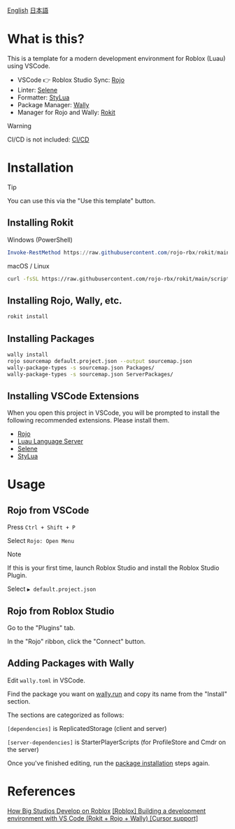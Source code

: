 [English](README.md) [日本語](README.ja.md)

# What is this?

This is a template for a modern development environment for Roblox (Luau) using VSCode.

- VSCode 👉 Roblox Studio Sync: [Rojo](https://github.com/rojo-rbx/rojo)
- Linter: [Selene](https://github.com/Kampfkarren/selene)
- Formatter: [StyLua](https://github.com/JohnnyMorganz/StyLua)
- Package Manager: [Wally](https://github.com/UpliftGames/wally)
- Manager for Rojo and Wally: [Rokit](https://github.com/rojo-rbx/rokit)

> [!WARNING]
> CI/CD is not included: [CI/CD](https://github.com/Roblox/place-ci-cd-demo)

# Installation

> [!TIP]
> You can use this via the "Use this template" button.

## Installing Rokit

Windows (PowerShell)

```powershell
Invoke-RestMethod https://raw.githubusercontent.com/rojo-rbx/rokit/main/scripts/install.ps1 | Invoke-Expression
```

macOS / Linux

```bash
curl -fsSL https://raw.githubusercontent.com/rojo-rbx/rokit/main/scripts/install.sh | sh
```

## Installing Rojo, Wally, etc.

```bash
rokit install
```

## Installing Packages

```bash
wally install
rojo sourcemap default.project.json --output sourcemap.json
wally-package-types -s sourcemap.json Packages/
wally-package-types -s sourcemap.json ServerPackages/
```

## Installing VSCode Extensions

When you open this project in VSCode, you will be prompted to install the following recommended extensions. Please install them.

- [Rojo](https://marketplace.visualstudio.com/items?itemName=evaera.vscode-rojo)
- [Luau Language Server](https://marketplace.visualstudio.com/items?itemName=JohnnyMorganz.luau-lsp)
- [Selene](https://marketplace.visualstudio.com/items?itemName=Kampfkarren.selene-vscode)
- [StyLua](https://marketplace.visualstudio.com/items?itemName=JohnnyMorganz.stylua)

# Usage

## Rojo from VSCode

Press `Ctrl + Shift + P`

Select `Rojo: Open Menu`

> [!NOTE]
> If this is your first time, launch Roblox Studio and install the Roblox Studio Plugin.

Select `▶ default.project.json`


## Rojo from Roblox Studio

Go to the "Plugins" tab.

In the "Rojo" ribbon, click the "Connect" button.

## Adding Packages with Wally

Edit `wally.toml` in VSCode.

Find the package you want on [wally.run](https://wally.run/) and copy its name from the "Install" section.

The sections are categorized as follows:

`[dependencies]` is ReplicatedStorage (client and server)

`[server-dependencies]` is StarterPlayerScripts (for ProfileStore and Cmdr on the server)

Once you've finished editing, run the [package installation](#installing-packages) steps again.

# References

[How Big Studios Develop on Roblox](https://www.youtube.com/watch?v=IJDg6tRJmHo)
[[Roblox] Building a development environment with VS Code (Rokit + Rojo + Wally) [Cursor support]](https://zenn.dev/ambr_inc/articles/15bef38a830a2e)
